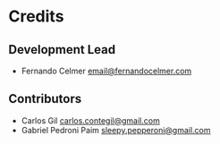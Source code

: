 # Credits

## Development Lead

* Fernando Celmer <email@fernandocelmer.com>

## Contributors

* Carlos Gil <carlos.contegil@gmail.com>
* Gabriel Pedroni Paim <sleepy.pepperoni@gmail.com>
